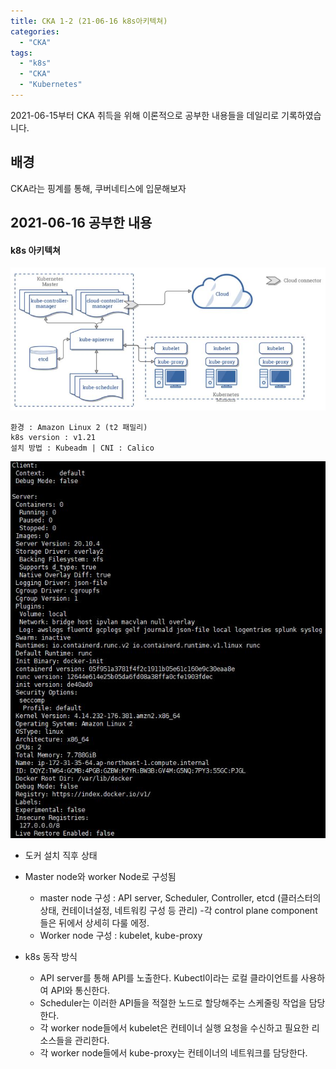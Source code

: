 ```yaml
---
title: CKA 1-2 (21-06-16 k8s아키텍쳐)
categories:
  - "CKA"
tags:
  - "k8s"
  - "CKA"
  - "Kubernetes"
---
```

2021-06-15부터 CKA 취득을 위해 이론적으로 공부한 내용들을 데일리로 기록하였습니다.
<!--more-->

## 배경
CKA라는 핑계를 통해, 쿠버네티스에 입문해보자


## 2021-06-16 공부한 내용
#### k8s 아키텍쳐

![This is an image](/img/k8s_arch.jpg)

```
환경 : Amazon Linux 2 (t2 패밀리)
k8s version : v1.21
설치 방법 : Kubeadm | CNI : Calico

```
![This is an image](/img/docker_info.jpg)
- 도커 설치 직후 상태 

- Master node와 worker Node로 구성됨
  - master node 구성 : API server, Scheduler, Controller, etcd (클러스터의 상태, 컨테이너설정, 네트워킹 구성 등 관리)
    -각 control plane component들은 뒤에서 상세히 다룰 에정.
  - Worker node 구성 : kubelet, kube-proxy
- k8s 동작 방식
  - API server를 통해 API를 노출한다. Kubectl이라는 로컬 클라이언트를 사용하여 API와 통신한다.
  - Scheduler는 이러한 API들을 적절한 노드로 할당해주는 스케줄링 작업을 담당한다.
  - 각 worker node들에서 kubelet은 컨테이너 실행 요청을 수신하고 필요한 리소스들을 관리한다.
  - 각 worker node들에서 kube-proxy는 컨테이너의 네트워크를 담당한다. 




